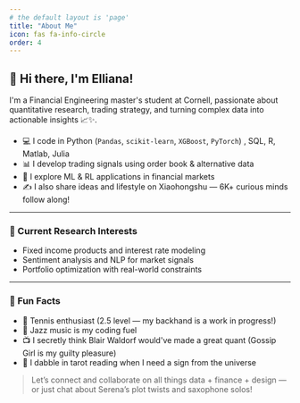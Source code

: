 ```yaml
---
# the default layout is 'page'
title: "About Me"
icon: fas fa-info-circle
order: 4
---
```



## 👋 Hi there, I'm Elliana!

I'm a Financial Engineering master's student at Cornell, passionate about quantitative research, trading strategy, and turning complex data into actionable insights 📈✨.

- 💻 I code in Python (`Pandas`, `scikit-learn`, `XGBoost`, `PyTorch`) , SQL, R, Matlab, Julia
- 📊 I develop trading signals using order book & alternative data 
- 🧠 I explore ML & RL applications in financial markets  
- ✍️ I also share ideas and lifestyle on Xiaohongshu — 6K+ curious minds follow along!

---

### 🧩 Current Research Interests

- Fixed income products and interest rate modeling  
- Sentiment analysis and NLP for market signals  
- Portfolio optimization with real-world constraints  

---

### 🌟 Fun Facts

- 🎾 Tennis enthusiast (2.5 level — my backhand is a work in progress!)  
- 🎷 Jazz music is my coding fuel
- 📺 I secretly think Blair Waldorf would've made a great quant (Gossip Girl is my guilty pleasure)
- 🔮 I dabble in tarot reading when I need a sign from the universe  

> Let’s connect and collaborate on all things data + finance + design — or just chat about Serena’s plot twists and saxophone solos!
